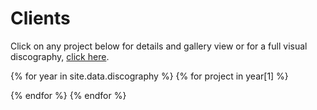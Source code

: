 # Clients
<script src="gallery.js" type=module></script>
<link rel="stylesheet" href="styles/gallery.css">

<script>
let galleries = {{ site.data.discography | jsonify }};
window.client_listing = true;
</script>

<p>Click on any project below for details and gallery view or for a full visual discography, <a href=discography>click here</a>.</p>

<div id=gallery></div>

{% for year in site.data.discography %}
  {% for project in year[1] %}
  <script type="application/ld+json">
{
  "@context" : "https://schema.org",
  "@type": "MusicGroup",
  "name" : "{{ project.artist }}"
}
</script>
  {% endfor %}
{% endfor %}
